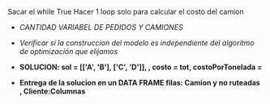 Sacar el while True
Hacer 1 loop solo para calcular el costo del camion
- *CANTIDAD VARIABEL DE PEDIDOS Y CAMIONES*

- *Verificar si la construccion del modelo es independiente del algoritmo de optimización que elijamos*

- **SOLUCION: sol = [['A', 'B'], ['C', 'D']], , costo = tot, costoPorTonelada =**
- **Entrega de la solucion en un DATA FRAME filas: Camion y no ruteadas , Cliente:Columnas**